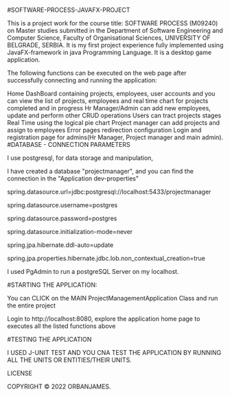 #SOFTWARE-PROCESS-JAVAFX-PROJECT

This is a project work for the course title: SOFTWARE PROCESS (M09240) on Master studies submitted in the Department of Software Engineering and Computer Science, Faculty of Organisational Sciences, UNIVERSITY OF BELGRADE, SERBIA. It is my first project experience fully implemented using JavaFX-framework in java Programming Language. It is a desktop game application.

The following functions can be executed on the web page after successfully connecting and running the application:

Home DashBoard containing projects, employees, user accounts and you can view the list of projects, employees and real time chart for projects completed and in progress
Hr Manager/Admin can add new employees, update and perform other CRUD operations
Users can tract projects stages Real Time using the logical pie chart
Project manager can add projects and assign to employees
Error pages redirection configuration
Login and registration page for admins(Hr Manager, Project manager and main admin).
#DATABASE - CONNECTION PARAMETERS

I use postgresql, for data storage and manipulation,

I have created a database "projectmanager", and you can find the connection in the "Application dev-properties"

spring.datasource.url=jdbc:postgresql://localhost:5433/projectmanager

spring.datasource.username=postgres

spring.datasource.password=postgres

spring.datasource.initialization-mode=never

spring.jpa.hibernate.ddl-auto=update

spring.jpa.properties.hibernate.jdbc.lob.non_contextual_creation=true

I used PgAdmin to run a postgreSQL Server on my localhost.

#STARTING THE APPLICATION:

You can CLICK on the MAIN ProjectManagementApplication Class and run the entire project

Login to http://localhost:8080, explore the application home page to executes all the listed functions above

#TESTING THE APPLICATION

I USED J-UNIT TEST AND YOU CNA TEST THE APPLICATION BY RUNNING ALL THE UNITS OR ENTITIES/THEIR UNITS.

LICENSE

COPYRIGHT © 2022 ORBANJAMES.
